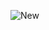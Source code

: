 
![New](https://user-images.githubusercontent.com/94440639/143389249-84a8350d-ce0f-41d5-a293-588a69eec0a1.PNG)

